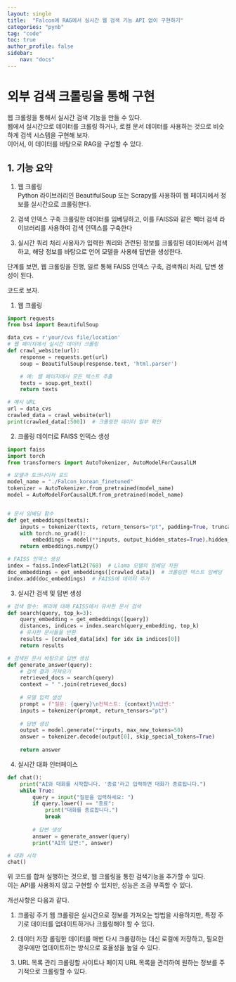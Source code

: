 ```yaml
---
layout: single
title:  "Falcon에 RAG에서 실시간 웹 검색 기능 API 없이 구현하기"
categories: "pynb"
tag: "code"
toc: true
author_profile: false
sidebar:
    nav: "docs"
---
```


# 외부 검색 크롤링을 통해 구현
웹 크롤링을 통해서 실시간 검색 기능을 만들 수 있다.  
웹에서 실시간으로 데이터를 크롤링 하거나, 로컬 문서 데이터를 사용하는 것으로 비슷하게 검색 시스템을 구현해 보자.  
이어서, 이 데이터를 바탕으로 RAG을 구성할 수 있다.  

## 1. 기능 요약  
1. 웹 크롤링  
Python 라이브러리인 BeautifulSoup 또는 Scrapy를 사용하여 웹 페이지에서 정보를 실시간으로 크롤링한다.  

2. 검색 인덱스 구축
크롤링한 데이터를 임베딩하고, 이를 FAISS와 같은 벡터 검색 라이브러리를 사용하여 검색 인덱스를 구축한다  

3. 실시간 쿼리 처리
사용자가 입력한 쿼리와 관련된 정보를 크롤링된 데이터에서 검색하고, 해당 정보를 바탕으로 언어 모델을 사용해 답변을 생성한다.  

단계를 보면, 웹 크롤링을 진행, 일르 통해 FAISS 인덱스 구축, 검색쿼리 처리, 답변 생성이 된다.  

코드로 보자.  
1. 웹 크롤링
```python
import requests
from bs4 import BeautifulSoup

data_cvs = r'your/cvs file/location'
# 웹 페이지에서 실시간 데이터 크롤링
def crawl_website(url):
    response = requests.get(url)
    soup = BeautifulSoup(response.text, 'html.parser')

    # 예: 웹 페이지에서 모든 텍스트 추출
    texts = soup.get_text()
    return texts

# 예시 URL
url = data_cvs
crawled_data = crawl_website(url)
print(crawled_data[:500])  # 크롤링한 데이터 일부 확인

```

2. 크롤링 데이터로 FAISS 인덱스 생성
```python
import faiss
import torch
from transformers import AutoTokenizer, AutoModelForCausalLM

# 모델과 토크나이저 로드
model_name = "./Falcon_korean_finetuned"
tokenizer = AutoTokenizer.from_pretrained(model_name)
model = AutoModelForCausalLM.from_pretrained(model_name)


# 문서 임베딩 함수
def get_embeddings(texts):
    inputs = tokenizer(texts, return_tensors="pt", padding=True, truncation=True)
    with torch.no_grad():
        embeddings = model(**inputs, output_hidden_states=True).hidden_states[-1][:, 0, :]
    return embeddings.numpy()

# FAISS 인덱스 생성
index = faiss.IndexFlatL2(768)  # Llama 모델의 임베딩 차원
doc_embeddings = get_embeddings([crawled_data])  # 크롤링한 텍스트 임베딩
index.add(doc_embeddings)  # FAISS에 데이터 추가

```

3. 실시간 검색 및 답변 생성
```python
# 검색 함수: 쿼리에 대해 FAISS에서 유사한 문서 검색
def search(query, top_k=3):
    query_embedding = get_embeddings([query])
    distances, indices = index.search(query_embedding, top_k)
    # 유사한 문서들을 반환
    results = [crawled_data[idx] for idx in indices[0]]
    return results

# 검색된 문서 바탕으로 답변 생성
def generate_answer(query):
    # 검색 결과 가져오기
    retrieved_docs = search(query)
    context = " ".join(retrieved_docs)
    
    # 모델 입력 생성
    prompt = f"질문: {query}\n컨텍스트: {context}\n답변:"
    inputs = tokenizer(prompt, return_tensors="pt")
    
    # 답변 생성
    output = model.generate(**inputs, max_new_tokens=50)
    answer = tokenizer.decode(output[0], skip_special_tokens=True)
    
    return answer

```

4. 실시간 대화 인터페이스
```python
def chat():
    print("AI와 대화를 시작합니다. '종료'라고 입력하면 대화가 종료됩니다.")
    while True:
        query = input("질문을 입력하세요: ")
        if query.lower() == "종료":
            print("대화를 종료합니다.")
            break
        
        # 답변 생성
        answer = generate_answer(query)
        print("AI의 답변:", answer)

# 대화 시작
chat()

```

위 코드를 합쳐 실행하는 것으로, 웹 크롤링을 통한 검색기능을 추가할 수 있다.  
이는 API를 사용하지 않고 구현할 수 있지만, 성능은 조금 부족할 수 있다.  

개선사항은 다음과 같다.  
1. 크롤링 주기
웹 크롤링은 실시간으로 정보를 가져오는 방법을 사용하지만, 특정 주기로 데이터를 업데이트하거나 크롤링해야 할 수 있다.  

2. 데이터 저장
롤링한 데이터를 매번 다시 크롤링하는 대신 로컬에 저장하고, 필요한 경우에만 업데이트하는 방식으로 효율성을 높일 수 있다.  

3. URL 목록 관리
크롤링할 사이트나 페이지 URL 목록을 관리하여 원하는 정보를 주기적으로 크롤링할 수 있다.  
